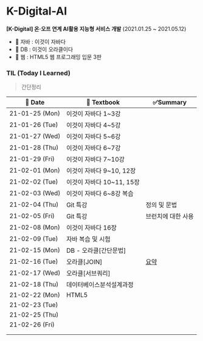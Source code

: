 # K-Digital-AI

**[K-Digital] 온·오프 연계 AI활용 지능형 서비스 개발**  (2021.01.25 ~ 2021.05.12)

* 📕 자바 : 이것이 자바다
* 📒 DB : 이것이 오라클이다
* 📓 웹 : HTML5 웹 프로그래밍 입문 3판



### TIL (Today I Learned)

> 간단정리

| 📆 Date         | 📖 Textbook                | ✅Summary                       |
| -------------- | ------------------------- | ------------------------------ |
| 21-01-25 (Mon) | 이것이 자바다 1~3강       |                                |
| 21-01-26 (Tue) | 이것이 자바다 4~5강       |                                |
| 21-01-27 (Wed) | 이것이 자바다 5~6강       |                                |
| 21-01-28 (Thu) | 이것이 자바다 6~7강       |                                |
| 21-01-29 (Fri) | 이것이 자바다 7~10강      |                                |
| 21-02-01 (Mon) | 이것이 자바다 9~10, 12장  |                                |
| 21-02-02 (Tue) | 이것이 자바다 10~11, 15장 |                                |
| 21-02-03 (Wed) | 이것이 자바다 6~8강 복습  |                                |
| 21-02-04 (Thu) | Git 특강                  | 정의 및 문법                   |
| 21-02-05 (Fri) | Git 특강                  | 브런치에 대한 사용             |
| 21-02-08 (Mon) | 이것이 자바다 16장        |                                |
| 21-02-09 (Tue) | 자바 복습 및 시험         |                                |
| 21-02-15 (Mon) | DB - 오라클[간단문법]     |                                |
| 21-02-16 (Tue) | 오라클[JOIN]              | [요약](./Oracle(DB)/210216.md) |
| 21-02-17 (Wed) | 오라클[서브쿼리]          |                                |
| 21-02-18 (Thu) | 데이터베이스분석설계과정  |                                |
| 21-02-22 (Mon) | HTML5                     |                                |
| 21-02-23 (Tue) |                           |                                |
| 21-02-25 (Thu) |                           |                                |
| 21-02-26 (Fri) |                           |                                |
|                |                           |                                |
|                |                           |                                |



